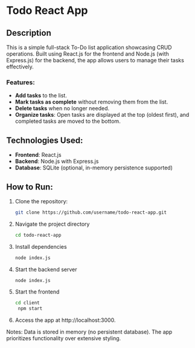 # Todo React App

## Description
This is a simple full-stack To-Do list application showcasing CRUD operations. Built using React.js for the frontend and Node.js (with Express.js) for the backend, the app allows users to manage their tasks effectively.

### Features:
- **Add tasks** to the list.
- **Mark tasks as complete** without removing them from the list.
- **Delete tasks** when no longer needed.
- **Organize tasks**: Open tasks are displayed at the top (oldest first), and completed tasks are moved to the bottom.

## Technologies Used:
- **Frontend**: React.js
- **Backend**: Node.js with Express.js
- **Database**: SQLite (optional, in-memory persistence supported)

## How to Run:
1. Clone the repository:
   ```bash
   git clone https://github.com/username/todo-react-app.git
2. Navigate the project directory 
   ```bash
   cd todo-react-app
3. Install dependencies
   ```bash
   node index.js
4. Start the backend server
   ```bash
   node index.js
5. Start the frontend
   ```bash
   cd client
    npm start
6. Access the app at http://localhost:3000.

Notes:
Data is stored in memory (no persistent database).
The app prioritizes functionality over extensive styling.
